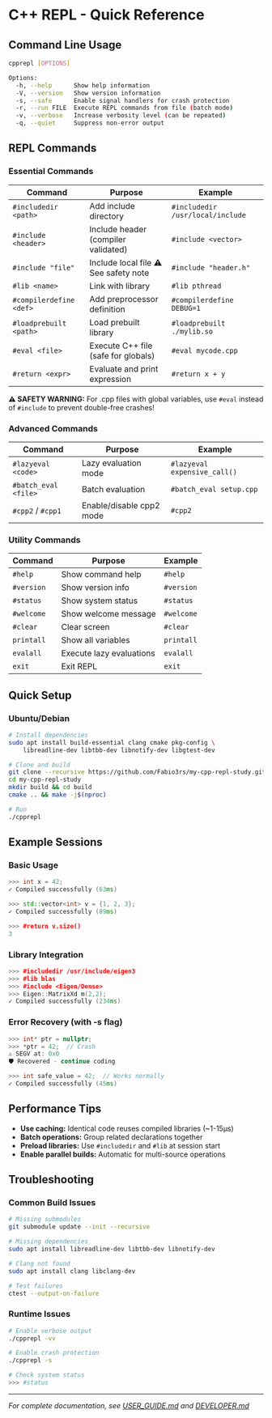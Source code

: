 # C++ REPL - Quick Reference

## Command Line Usage

```bash
cpprepl [OPTIONS]

Options:
  -h, --help      Show help information
  -V, --version   Show version information
  -s, --safe      Enable signal handlers for crash protection
  -r, --run FILE  Execute REPL commands from file (batch mode)
  -v, --verbose   Increase verbosity level (can be repeated)
  -q, --quiet     Suppress non-error output
```

## REPL Commands

### Essential Commands
| Command | Purpose | Example |
|---------|---------|---------|
| `#includedir <path>` | Add include directory | `#includedir /usr/local/include` |
| `#include <header>` | Include header (compiler validated) | `#include <vector>` |
| `#include "file"` | Include local file ⚠️ See safety note | `#include "header.h"` |
| `#lib <name>` | Link with library | `#lib pthread` |
| `#compilerdefine <def>` | Add preprocessor definition | `#compilerdefine DEBUG=1` |
| `#loadprebuilt <path>` | Load prebuilt library | `#loadprebuilt ./mylib.so` |
| `#eval <file>` | Execute C++ file (safe for globals) | `#eval mycode.cpp` |
| `#return <expr>` | Evaluate and print expression | `#return x + y` |

**⚠️ SAFETY WARNING:** For .cpp files with global variables, use `#eval` instead of `#include` to prevent double-free crashes!

### Advanced Commands
| Command | Purpose | Example |
|---------|---------|---------|
| `#lazyeval <code>` | Lazy evaluation mode | `#lazyeval expensive_call()` |
| `#batch_eval <file>` | Batch evaluation | `#batch_eval setup.cpp` |
| `#cpp2` / `#cpp1` | Enable/disable cpp2 mode | `#cpp2` |

### Utility Commands
| Command | Purpose | Example |
|---------|---------|---------|
| `#help` | Show command help | `#help` |
| `#version` | Show version info | `#version` |
| `#status` | Show system status | `#status` |
| `#welcome` | Show welcome message | `#welcome` |
| `#clear` | Clear screen | `#clear` |
| `printall` | Show all variables | `printall` |
| `evalall` | Execute lazy evaluations | `evalall` |
| `exit` | Exit REPL | `exit` |

## Quick Setup

### Ubuntu/Debian
```bash
# Install dependencies
sudo apt install build-essential clang cmake pkg-config \
    libreadline-dev libtbb-dev libnotify-dev libgtest-dev

# Clone and build
git clone --recursive https://github.com/Fabio3rs/my-cpp-repl-study.git
cd my-cpp-repl-study
mkdir build && cd build
cmake .. && make -j$(nproc)

# Run
./cpprepl
```

## Example Sessions

### Basic Usage
```cpp
>>> int x = 42;
✓ Compiled successfully (63ms)

>>> std::vector<int> v = {1, 2, 3};
✓ Compiled successfully (89ms)

>>> #return v.size()
3
```

### Library Integration
```cpp
>>> #includedir /usr/include/eigen3
>>> #lib blas
>>> #include <Eigen/Dense>
>>> Eigen::MatrixXd m(2,2);
✓ Compiled successfully (234ms)
```

### Error Recovery (with -s flag)
```cpp
>>> int* ptr = nullptr;
>>> *ptr = 42;  // Crash
⚠️ SEGV at: 0x0
🛡️ Recovered - continue coding

>>> int safe_value = 42;  // Works normally
✓ Compiled successfully (45ms)
```

## Performance Tips

- **Use caching:** Identical code reuses compiled libraries (~1-15μs)
- **Batch operations:** Group related declarations together  
- **Preload libraries:** Use `#includedir` and `#lib` at session start
- **Enable parallel builds:** Automatic for multi-source operations

## Troubleshooting

### Common Build Issues
```bash
# Missing submodules
git submodule update --init --recursive

# Missing dependencies
sudo apt install libreadline-dev libtbb-dev libnotify-dev

# Clang not found
sudo apt install clang libclang-dev

# Test failures
ctest --output-on-failure
```

### Runtime Issues
```bash
# Enable verbose output
./cpprepl -vv

# Enable crash protection  
./cpprepl -s

# Check system status
>>> #status
```

---

*For complete documentation, see [USER_GUIDE.md](USER_GUIDE.md) and [DEVELOPER.md](DEVELOPER.md)*